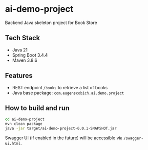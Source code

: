 # ai-demo-project

Backend Java skeleton project for Book Store

## Tech Stack
- Java 21
- Spring Boot 3.4.4
- Maven 3.8.6

## Features
- REST endpoint `/books` to retrieve a list of books
- Java base package: `com.eugenscobich.ai.demo.project`

## How to build and run

```bash
cd ai-demo-project
mvn clean package
java -jar target/ai-demo-project-0.0.1-SNAPSHOT.jar
```

Swagger UI (if enabled in the future) will be accessible via `/swagger-ui.html`.
